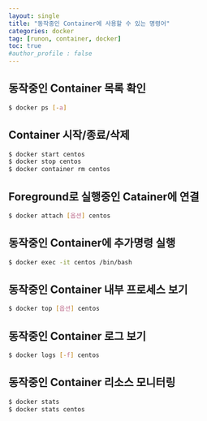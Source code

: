 ```yaml
---
layout: single
title: "동작중인 Container에 사용할 수 있는 명령어"
categories: docker
tag: [runon, container, docker]
toc: true
#author_profile : false
---
```




## 동작중인 Container 목록 확인

```bash
$ docker ps [-a]
```



## Container 시작/종료/삭제

```bash
$ docker start centos
$ docker stop centos
$ docker container rm centos
```



## Foreground로 실행중인 Catainer에 연결

```bash
$ docker attach [옵션] centos
```



## 동작중인 Container에 추가명령 실행

```bash
$ docker exec -it centos /bin/bash
```



## 동작중인 Container 내부 프로세스 보기

```bash
$ docker top [옵션] centos
```



## 동작중인 Container 로그 보기

```bash
$ docker logs [-f] centos
```



## 동작중인 Container 리소스 모니터링

```bash
$ docker stats
$ docker stats centos
```

